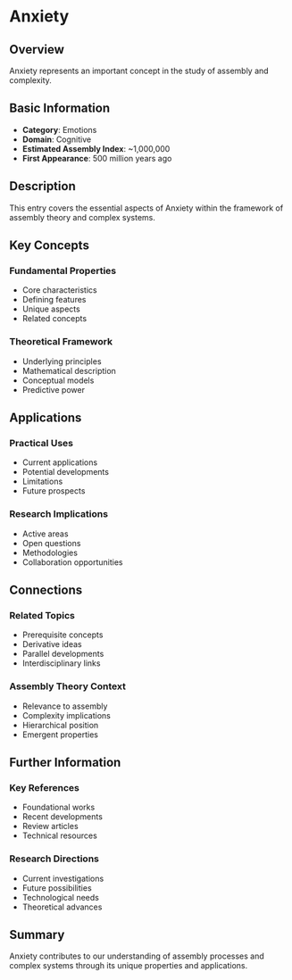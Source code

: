 # Anxiety

## Overview

Anxiety represents an important concept in the study of assembly and complexity.

## Basic Information

- **Category**: Emotions
- **Domain**: Cognitive
- **Estimated Assembly Index**: ~1,000,000
- **First Appearance**: 500 million years ago

## Description

This entry covers the essential aspects of Anxiety within the framework of assembly theory and complex systems.

## Key Concepts

### Fundamental Properties
- Core characteristics
- Defining features
- Unique aspects
- Related concepts

### Theoretical Framework
- Underlying principles
- Mathematical description
- Conceptual models
- Predictive power

## Applications

### Practical Uses
- Current applications
- Potential developments
- Limitations
- Future prospects

### Research Implications
- Active areas
- Open questions
- Methodologies
- Collaboration opportunities

## Connections

### Related Topics
- Prerequisite concepts
- Derivative ideas
- Parallel developments
- Interdisciplinary links

### Assembly Theory Context
- Relevance to assembly
- Complexity implications
- Hierarchical position
- Emergent properties

## Further Information

### Key References
- Foundational works
- Recent developments
- Review articles
- Technical resources

### Research Directions
- Current investigations
- Future possibilities
- Technological needs
- Theoretical advances

## Summary

Anxiety contributes to our understanding of assembly processes and complex systems through its unique properties and applications.
